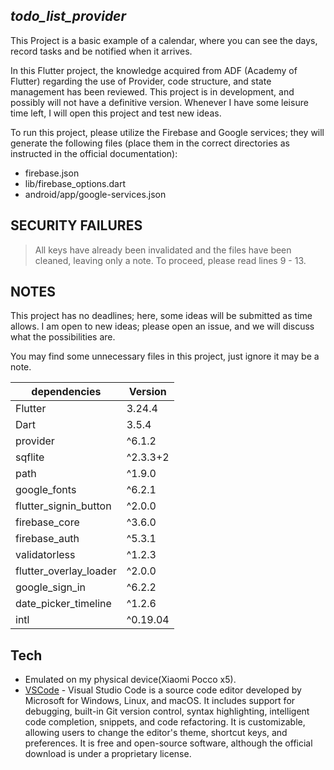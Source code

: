 
## _todo_list_provider_

This Project is a basic example of a calendar, where you can see the days, record tasks and be notified when it arrives.

In this Flutter project, the knowledge acquired from ADF (Academy of Flutter) regarding the use of Provider, code structure, and state management has been reviewed.
This project is in development, and possibly will not have a definitive version. Whenever I have some leisure time left, I will open this project and test new ideas.

To run this project, please utilize the Firebase and Google services; they will generate the following files (place them in the correct directories as instructed in the official documentation):

- firebase.json
- lib/firebase_options.dart
- android/app/google-services.json

## SECURITY FAILURES

> All keys have already been invalidated
> and the files have been cleaned,
> leaving only a note.
> To proceed, please read lines 9 - 13.

## NOTES

This project has no deadlines; here, some ideas will be submitted as time allows. I am open to new ideas; please open an issue, and we will discuss what the possibilities are.

You may find some unnecessary files in this project, just ignore it may be a note.

| dependencies | Version |
| ------ | ------ |
| Flutter | 3.24.4 |
| Dart | 3.5.4 |
| provider | ^6.1.2 |
| sqflite | ^2.3.3+2 |
| path | ^1.9.0 |
| google_fonts | ^6.2.1 |
| flutter_signin_button | ^2.0.0 |
| firebase_core | ^3.6.0 |
| firebase_auth | ^5.3.1 |
| validatorless | ^1.2.3 |
| flutter_overlay_loader | ^2.0.0 |
| google_sign_in | ^6.2.2 |
| date_picker_timeline | ^1.2.6 |
| intl | ^0.19.04 |

## Tech

- Emulated on my physical device(Xiaomi Pocco x5).
- [VSCode](https://code.visualstudio.com/) - Visual Studio Code is a source code editor developed by Microsoft for Windows, Linux, and macOS. It includes support for debugging, built-in Git version control, syntax highlighting, intelligent code completion, snippets, and code refactoring. It is customizable, allowing users to change the editor's theme, shortcut keys, and preferences. It is free and open-source software, although the official download is under a proprietary license.
